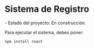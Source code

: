 <h1>Sistema de Registro</h1>
- Estado del proyecto: En construcción.


Para ejecutar el sistema, debes poner:

 ```npm install react```
